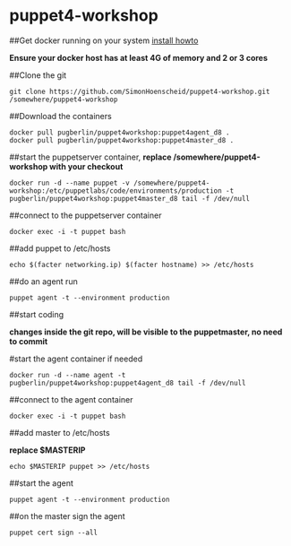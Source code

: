 # puppet4-workshop

##Get docker running on your system
[install howto](https://docs.docker.com/engine/installation/)

**Ensure your docker host has at least 4G of memory and 2 or 3 cores**

##Clone the git

	git clone https://github.com/SimonHoenscheid/puppet4-workshop.git /somewhere/puppet4-workshop

##Download the containers
	
	docker pull pugberlin/puppet4workshop:puppet4agent_d8 .
	docker pull pugberlin/puppet4workshop:puppet4master_d8 .

##start the puppetserver container, 
**replace /somewhere/puppet4-workshop with your checkout**

	docker run -d --name puppet -v /somewhere/puppet4-workshop:/etc/puppetlabs/code/environments/production -t pugberlin/puppet4workshop:puppet4master_d8 tail -f /dev/null

##connect to the puppetserver container

	docker exec -i -t puppet bash

##add puppet to /etc/hosts 

	echo $(facter networking.ip) $(facter hostname) >> /etc/hosts

##do an agent run

	puppet agent -t --environment production


##start coding 

**changes inside the git repo, will be visible to the puppetmaster, no need to commit**

#start the agent container if needed

	docker run -d --name agent -t pugberlin/puppet4workshop:puppet4agent_d8 tail -f /dev/null

##connect to the agent container

	docker exec -i -t puppet bash

##add master to /etc/hosts

**replace $MASTERIP**

	echo $MASTERIP puppet >> /etc/hosts

##start the agent

	puppet agent -t --environment production


##on the master sign the agent

	puppet cert sign --all

